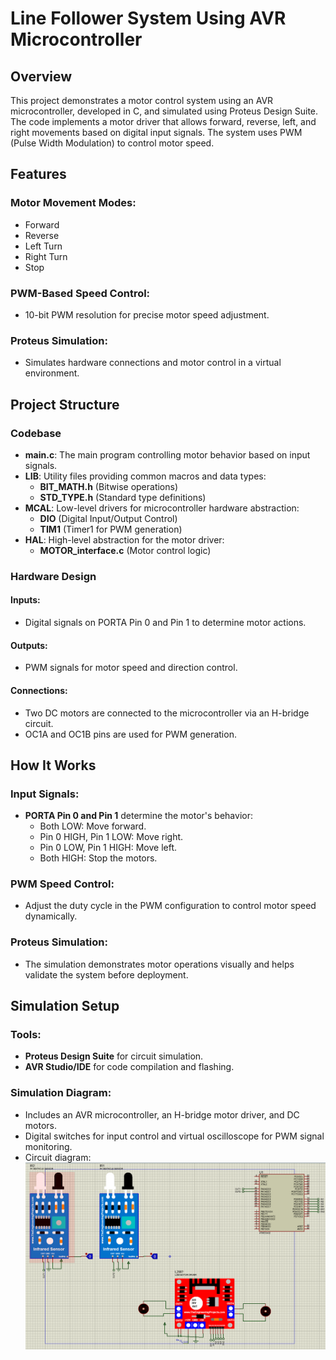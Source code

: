 # Line Follower System Using AVR Microcontroller

## Overview
This project demonstrates a motor control system using an AVR microcontroller, developed in C, and simulated using Proteus Design Suite. The code implements a motor driver that allows forward, reverse, left, and right movements based on digital input signals. The system uses PWM (Pulse Width Modulation) to control motor speed.

## Features
### Motor Movement Modes:
- Forward
- Reverse
- Left Turn
- Right Turn
- Stop

### PWM-Based Speed Control:
- 10-bit PWM resolution for precise motor speed adjustment.

### Proteus Simulation:
- Simulates hardware connections and motor control in a virtual environment.

## Project Structure
### Codebase
- **main.c**: The main program controlling motor behavior based on input signals.
- **LIB**: Utility files providing common macros and data types:
  - **BIT_MATH.h** (Bitwise operations)
  - **STD_TYPE.h** (Standard type definitions)
- **MCAL**: Low-level drivers for microcontroller hardware abstraction:
  - **DIO** (Digital Input/Output Control)
  - **TIM1** (Timer1 for PWM generation)
- **HAL**: High-level abstraction for the motor driver:
  - **MOTOR_interface.c** (Motor control logic)

### Hardware Design
#### Inputs:
- Digital signals on PORTA Pin 0 and Pin 1 to determine motor actions.

#### Outputs:
- PWM signals for motor speed and direction control.

#### Connections:
- Two DC motors are connected to the microcontroller via an H-bridge circuit.
- OC1A and OC1B pins are used for PWM generation.

## How It Works
### Input Signals:
- **PORTA Pin 0 and Pin 1** determine the motor's behavior:
  - Both LOW: Move forward.
  - Pin 0 HIGH, Pin 1 LOW: Move right.
  - Pin 0 LOW, Pin 1 HIGH: Move left.
  - Both HIGH: Stop the motors.

### PWM Speed Control:
- Adjust the duty cycle in the PWM configuration to control motor speed dynamically.

### Proteus Simulation:
- The simulation demonstrates motor operations visually and helps validate the system before deployment.

## Simulation Setup
### Tools:
- **Proteus Design Suite** for circuit simulation.
- **AVR Studio/IDE** for code compilation and flashing.

### Simulation Diagram:
- Includes an AVR microcontroller, an H-bridge motor driver, and DC motors.
- Digital switches for input control and virtual oscilloscope for PWM signal monitoring.
- Circuit diagram:
![Circuit Diagram](https://github.com/BahaaAhmedOfficial/Embedded-Systems-Projects/blob/main/Line%20Follower%20Car/Circuit%20Diagram.png)
